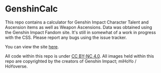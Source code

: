 # GenshinCalc
 
This repo contains a calculator for Genshin Impact Character Talent and Ascension items as well as Weapon Ascensions. Data was obtained using the Genshin Impact Fandom site. It's still in somewhat of a work in progress with the CSS. Please report any bugs using the issue tracker.

You can view the site [here](https://leafyluigi.github.io/GenshinCalc/).

All code within this repo is under [CC BY-NC 4.0](https://creativecommons.org/licenses/by-nc/4.0/).
All images held within this repo are copyrighted by the creators of Genshin Impact; miHoYo / HoYoverse.